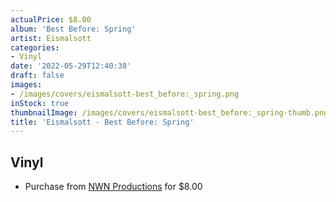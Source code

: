 ```yaml
---
actualPrice: $8.00
album: 'Best Before: Spring'
artist: Eismalsott
categories:
- Vinyl
date: '2022-05-29T12:40:38'
draft: false
images:
- /images/covers/eismalsott-best_before:_spring.png
inStock: true
thumbnailImage: /images/covers/eismalsott-best_before:_spring-thumb.png
title: 'Eismalsott - Best Before: Spring'
---
```


## Vinyl
* Purchase from [NWN Productions](http://shop.nwnprod.com/index.php?route=product/product&path=76&product_id=23876&sort=pd.name&order=ASC) for $8.00
